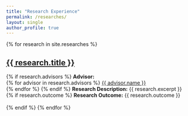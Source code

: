 ```yaml
---
title: "Research Experience"
permalink: /researches/
layout: single
author_profile: true
---
```


{% for research in site.researches %}
<h2><a href="{{ research.url }}">{{ research.title }}</a></h2>
{% if research.advisors %}
<strong>Advisor:</strong><br>
{% for advisor in research.advisors %}
  <i class="fas fa-fw fa-user-tie"></i> <a href="{{ advisor.url }}">{{ advisor.name }}</a><br>
{% endfor %}
{% endif %}
<strong>Research Description:</strong> {{ research.excerpt }}
<br>
{% if research.outcome %}
<strong>Research Outcome:</strong> {{ research.outcome }}<br><br>
{% endif %}
{% endfor %}
